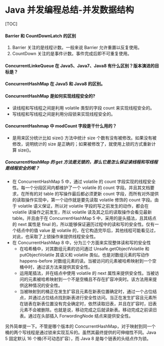 # Java 并发编程总结-并发数据结构

[TOC]

#### Barrier 和 CountDownLatch 的区别
1. Barrier 关注的是线程计数。一般来说 Barrier 允许重置以反复使用。
2. CountDown 关注的是事件计数。事件完成后即不可重复使用。

#### ConcurrentLinkeQueue 在 Java5、Java7、Java8 有什么区别？版本演进的目标是？

#### ConcurrentHashMap 在 Java5 和 Java8 的区别。

#### ConcurrentHashMap 是如何实现线程安全的?
+ 读线程和写线程之间是利用 volatile 类型的字段 count 来实现线程安全的。
+ 写线程和写线程之间是利用分段锁来实现线程安全的。

#### ConcurrentHashmap 中 modCount 字段是干什么用的？
+ 是用来区分统计比如 size() 方法中统计 size 个数有没有被修改。如果没有被修改，说明统计的 size 是正确的；如果被修改了，就使用上锁的方式重新计算 size()。

##### ConcurrentHashMap 的 get 方法是无锁的，那么它是怎么保证读线程和写线程是线程安全的呢？
+ 在 ConcurrentHashMap 5 中，通过 volatile 的 count 字段实现的线程安全性。每一个分段区间内都维护了一个 volatile 的 count 字段。并且其文档要求，在所有的对 table 的写操作最后都必须更新 count 字段，而所有对外提供的读取操作实现中，第一个动作就是要先读取 volatile 修饰的 count 字段。由于 volatile 语义保证，所以对 volatile 字段的写之前发生的动作，都会在 volatile 读操作之前发生，所以 volatile 读及其之后的读取操作会看见最新 table。并且由于在 ConcurrentHashMap 5 中，采用的是头插法，且其结点的 next 属性是 final 的，所以能够保证遍历过程中的读和写的安全性。仅有一个结点中的值 value 是 volatile 的，在它构造完毕后，其他线程可能看见过，对此，也采取了上锁操作来提供线程安全性。
+ 在 ConcurrentHashMap 8 中，分为三个方面来实现整体读和写的安全性
  + 在哈希桶中，对其数组元素的访问通过 Unsafe.getObjectVolatile 和 putObjectVolatile 其语义和 volatile 类似。也是对数组元素的写动作 happens-before 对数组元素的读。当被访问的元素被哈希映射到一个空桶中时，通过该方法来提供其安全性。
  + 运用尾插法，并在结点中使用 volatile 的 next 属性来提供安全性。当被访问的元素被哈希映射到一个不是空桶且不存在扩容冲突时。该方法用来提供这种情况的安全性。
  + 当被映射到的桶正在发生扩容且元素在新表位置确定时，通过一个占位结点，并通过占位结点找到新表进行安全性访问。当正在发生扩容且元素所在链表在新表位置没有完全确定时，依然读取旧表，并且在扩容时，旧表元素不会被删除。也就是说，移动完成之后就读新表。移动完成之前读旧表。通过在头部插入 ForwordingNode 结点来提供安全性。

另外简单提一下。不管是哪个版本的 ConcurrentHashMap，对于映射到同一个桶的两个写线程是通过锁来实现互斥的。虽然其最终提供的可伸缩性不同。Java 5 固定默认 16 个桶(不可动态扩容），而 Java 8 是每个链表的头结点作为锁。
